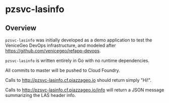 # pzsvc-lasinfo

## Overview

`pzsvc-lasinfo` was initially developed as a demo application to test the VeniceGeo DevOps infrastructure, and modeled after https://github.com/venicegeo/refapp-devops.

`pzsvc-lasinfo` is written entirely in Go with no runtime dependencies.

All commits to master will be pushed to Cloud Foundry.

Calls to http://pzsvc-lasinfo.cf.piazzageo.io should return simply "Hi!".

Calls to http://pzsvc-lasinfo.cf.piazzageo.io/info will return a JSON message summarizing the LAS header info.
